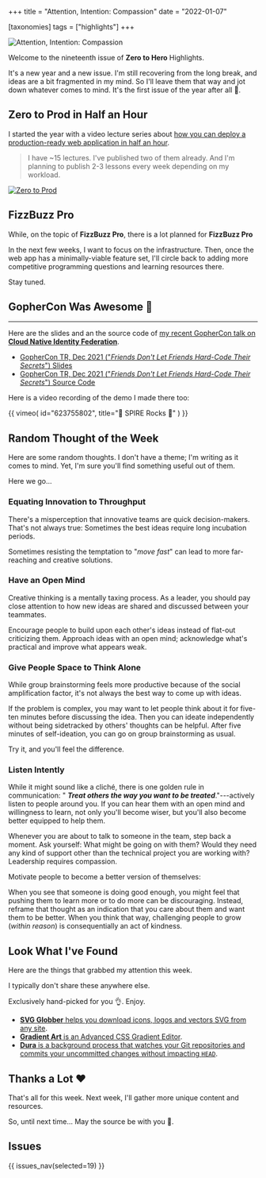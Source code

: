 +++
title = "Attention, Intention: Compassion"
date = "2022-01-07"

[taxonomies]
tags = ["highlights"]
+++

![Attention, Intention: Compassion](/images/size/w1200/2024/03/comms.png)

Welcome to the nineteenth issue of **Zero to Hero** Highlights.

It's a new year and a new issue. I'm still recovering from the long break, and
ideas are a bit fragmented in my mind. So I'll leave them that way and jot down
whatever comes to mind. It's the first issue of the year after all 🙂.

## Zero to Prod in Half an Hour

I started the year with a video lecture series
about [how you can deploy a production-ready web application 
in half an hour](@/zero-to-prod/_index.md).

> I have ~15 lectures. I've published two of them already. And I'm planning to
> publish 2-3 lessons every week depending on my workload.

[![Zero to Prod](/images/2022/01/Screen-Shot-2022-01-07-at-6.42.33-PM.png)](@/zero-to-prod/_index.md)

## FizzBuzz Pro

While, on the topic of **FizzBuzz Pro**, there is a lot planned for **FizzBuzz
Pro**

In the next few weeks, I want to focus on the infrastructure. Then, once the web
app has a minimally-viable feature set, I'll circle back to adding more
competitive programming questions and learning resources there.

Stay tuned.

## GopherCon Was Awesome 🎉
------------------------

Here are the slides and an the source code of [my recent GopherCon talk on 
**Cloud Native Identity Federation**](@/spire/spire-rocks.md).

* [GopherCon TR, Dec 2021 ("*Friends Don't Let Friends Hard-Code Their
  Secrets*") Slides](https://assets.zerotohero.dev/gophercon-tr-dec-2021/SPIRE-gophercon-TR-Dec-2021.pdf)
* [GopherCon TR, Dec 2021 ("*Friends Don't Let Friends Hard-Code Their
  Secrets*") Source Code](https://assets.zerotohero.dev/gophercon-tr-dec-2021/SPIRE-gophercon-TR-Dec-2021-src.zip)

Here is a video recording of the demo I made there too:

{{ 
  vimeo(
    id="623755802", 
    title="🤘 SPIRE Rocks 🤘"
  ) 
}}

## Random Thought of the Week

Here are some random thoughts. I don't have a theme; I'm writing as it comes to
mind. Yet, I'm sure you'll find something useful out of them.

Here we go...

### Equating Innovation to Throughput

There's a misperception that innovative teams are quick decision-makers. That's
not always true: Sometimes the best ideas require long incubation periods.

Sometimes resisting the temptation to "*move fast*" can lead to more
far-reaching and creative solutions.

### Have an Open Mind

Creative thinking is a mentally taxing process. As a leader, you should pay
close attention to how new ideas are shared and discussed between your
teammates.

Encourage people to build upon each other's ideas instead of flat-out
criticizing them. Approach ideas with an open mind; acknowledge what's practical
and improve what appears weak.

### Give People Space to Think Alone

While group brainstorming feels more productive because of the social
amplification factor, it's not always the best way to come up with ideas.

If the problem is complex, you may want to let people think about it for
five-ten minutes before discussing the idea. Then you can ideate independently
without being sidetracked by others' thoughts can be helpful. After five minutes
of self-ideation, you can go on group brainstorming as usual.

Try it, and you'll feel the difference.

### Listen Intently

While it might sound like a cliché, there is one golden rule in communication: "
**_Treat others the way you want to be treated_**."---actively listen to people
around you. If you can hear them with an open mind and willingness to learn, not
only you'll become wiser, but you'll also become better equipped to help them.

Whenever you are about to talk to someone in the team, step back a moment. Ask
yourself: What might be going on with them? Would they need any kind of support
other than the technical project you are working with? Leadership requires
compassion.

Motivate people to become a better version of themselves:

When you see that someone is doing good enough, you might feel that pushing them
to learn more or to do more can be discouraging. Instead, reframe that thought
as an indication that you care about them and want them to be better. When you
think that way, challenging people to grow (*within reason*) is consequentially
an act of kindness.

Look What I've Found
--------------------

Here are the things that grabbed my attention this week.

I typically don't share these anywhere else.

Exclusively hand-picked for you 👌. Enjoy.

* [**SVG Globber** helps you download icons, logos and vectors SVG from any site](https://www.svggobbler.com/).
* [**Gradient Art** is an Advanced CSS Gradient Editor](https://gra.dient.art/).
* [**Dura** is a background process that watches your Git repositories and 
  commits your uncommitted changes without impacting `HEAD`](https://github.com/tkellogg/dura).

Thanks a Lot ❤️
---------------

That's all for this week. Next week, I'll gather more unique content and
resources.

So, until next time... May the source be with you 🦄.

## Issues

{{ issues_nav(selected=19) }}
